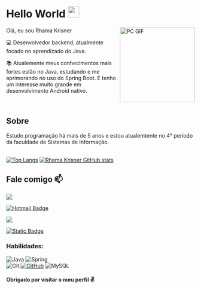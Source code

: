 # Hello World <img src="https://raw.githubusercontent.com/TheDudeThatCode/TheDudeThatCode/master/Assets/Earth.gif" width="30"> 
<img align="right" alt="PC GIF" src="https://i.imgur.com/3JhmjDu.gif" width="200" />

Olá, eu sou Rhama Krisner

<!--
**rhama-krisner/Rhama-Krisner** is a ✨ _special_ ✨ repository because its `README.md` (this file) appears on your GitHub profile.

Here are some ideas to get you started:

-->
:computer: Desenvolvedor backend, atualmente focado no aprendizado do Java.

:books: Atualemente meus conhecimentos mais fortes estão no Java, estudando e me aprimorando no uso do Spring Boot. 
E tenho um interesse muito grande em desenvolvimento Android nativo.

<br>

## Sobre
Estudo programação há mais de 5 anos e estou atualemtente no 4° período da faculdade de Sistemas de Informação.
<br><br>

[![Top Langs](https://github-readme-stats.vercel.app/api/top-langs/?username=Krisner94&langs_count=8&theme=dark)](https://github.com/Krisner94/)
[![Rhama Krisner GitHub stats](https://github-readme-stats.vercel.app/api?username=Krisner94&theme=dark)](https://github.com/Krisner94/)

## Fale comigo 📫

<a href="mailto:rhamakrisner@gmail.com" alt="gmail" target="_blank">
           

<img src="https://img.shields.io/badge/Gmail-D14836?style=for-the-badge&logo=gmail&logoColor=white">
</a>

[![Hotmail Badge](https://img.shields.io/badge/Microsoft_Outlook-0078D4?style=for-the-badge&logo=microsoft-outlook&logoColor=white)](mailto:rhama.krisner@hotmail.com)


<a href="https://www.linkedin.com/in/rhamakrisner/">
    <img src="https://img.shields.io/badge/LinkedIn-0077B5?style=for-the-badge&logo=linkedin&logoColor=white"/>
</a>

[![Static Badge](https://img.shields.io/badge/Meu_perfil_na-DIO-purple)](https://web.dio.me/track/e90e3588-99e1-425b-af97-f2abdee4e670)


<h3 align="left">Habilidades: </h3>

![Java](https://img.shields.io/badge/Java-ED8B00?style=for-the-badge&logo=java&logoColor=white)
![Spring](https://img.shields.io/badge/spring-%236DB33F.svg?style=for-the-badge&logo=spring&logoColor=white)
<br>
![Git](https://img.shields.io/badge/git-%23F05033.svg?style=for-the-badge&logo=git&logoColor=white)
[![GitHub](https://img.shields.io/badge/github-%23121011.svg?style=for-the-badge&logo=github&logoColor=white)](https://github.com/rhama-krisner)
![MySQL](https://img.shields.io/badge/mysql-%2300f.svg?style=for-the-badge&logo=mysql&logoColor=white)


#### Obrigado por visitar o meu perfil :v:
